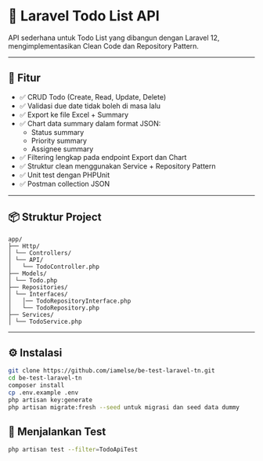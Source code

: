 # 📝 Laravel Todo List API

API sederhana untuk Todo List yang dibangun dengan Laravel 12, mengimplementasikan Clean Code dan Repository Pattern.

---

## 🚀 Fitur

- ✅ CRUD Todo (Create, Read, Update, Delete)
- ✅ Validasi due date tidak boleh di masa lalu
- ✅ Export ke file Excel + Summary
- ✅ Chart data summary dalam format JSON:
    - Status summary
    - Priority summary
    - Assignee summary
- ✅ Filtering lengkap pada endpoint Export dan Chart
- ✅ Struktur clean menggunakan Service + Repository Pattern
- ✅ Unit test dengan PHPUnit
- ✅ Postman collection JSON

---

## 📦 Struktur Project

```aiignore
app/
├── Http/
│ └── Controllers/
│ └── API/
│   └── TodoController.php
├── Models/
│ └── Todo.php
├── Repositories/
│ └── Interfaces/
│   │── TodoRepositoryInterface.php
│   └── TodoRepository.php
├── Services/
│ └── TodoService.php
```


---

## ⚙️ Instalasi

```bash
git clone https://github.com/iamelse/be-test-laravel-tn.git
cd be-test-laravel-tn
composer install
cp .env.example .env
php artisan key:generate
php artisan migrate:fresh --seed untuk migrasi dan seed data dummy
```

## 🧪 Menjalankan Test

```bash
php artisan test --filter=TodoApiTest
```
